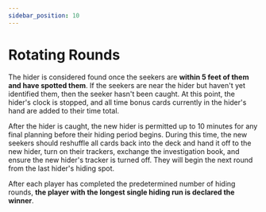 ```yaml
---
sidebar_position: 10
---
```


# Rotating Rounds

The hider is considered found once the seekers are **within 5 feet of them and have spotted them**. If the seekers are near the hider but haven't yet identified them, then the seeker hasn't been caught. At this point, the hider's clock is stopped, and all time bonus cards currently in the hider's hand are added to their time total.

After the hider is caught, the new hider is permitted up to 10 minutes for any final planning before their hiding period begins. During this time, the new seekers should reshuffle all cards back into the deck and hand it off to the new hider, turn on their trackers, exchange the investigation book, and ensure the new hider's tracker is turned off. They will begin the next round from the last hider's hiding spot.

After each player has completed the predetermined number of hiding rounds, **the player with the longest single hiding run is declared the winner**.
